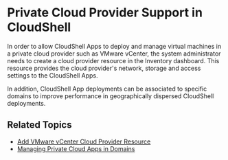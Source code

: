 # Private Cloud Provider Support in CloudShell

In order to allow CloudShell Apps to deploy and manage virtual machines in a private cloud provider such as VMware vCenter, the system administrator needs to create a cloud provider resource in the Inventory dashboard. This resource provides the cloud provider's network, storage and access settings to the CloudShell Apps.

In addition, CloudShell App deployments can be associated to specific domains to improve performance in geographically dispersed CloudShell deployments.

## Related Topics

- [Add VMware vCenter Cloud Provider Resource](../private-cloud-provider-support-in-cloudshell/vmware-vcenter-integration-and-configuration/add-vmware-vcenter-cloud-provider-resource.md)
- [Managing Private Cloud Apps in Domains](../private-cloud-provider-support-in-cloudshell/managing-private-cloud-apps-in-domains.md)